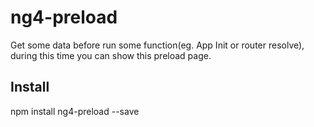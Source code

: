 <h1>ng4-preload</h1>
  Get some data before run some function(eg. App Init or router resolve),  during this time you can show this preload page.
<h2>Install</h2>
  npm install ng4-preload --save
